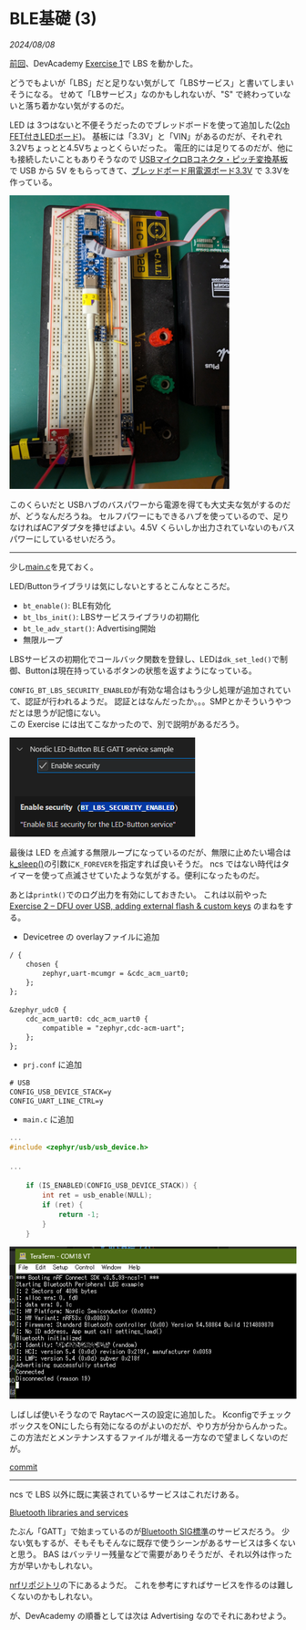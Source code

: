 # BLE基礎 (3)

<i>2024/08/08</i>

[前回](./20240807-ble.md)、DevAcademy [Exercise 1](https://academy.nordicsemi.com/courses/bluetooth-low-energy-fundamentals/lessons/lesson-1-bluetooth-low-energy-introduction/topic/blefund-lesson-1-exercise-1/)で LBS を動かした。

どうでもよいが「LBS」だと足りない気がして「LBSサービス」と書いてしまいそうになる。
せめて「LBサービス」なのかもしれないが、"S" で終わっていないと落ち着かない気がするのだ。

LED は 3つはないと不便そうだったのでブレッドボードを使って追加した([2ch FET付きLEDボード](https://www.switch-science.com/products/2397))。
基板には「3.3V」と「VIN」があるのだが、それぞれ3.2Vちょっとと4.5Vちょっとくらいだった。
電圧的には足りてるのだが、他にも接続したいこともありそうなので [USBマイクロBコネクタ・ピッチ変換基板](https://www.switch-science.com/products/1599) で USB から 5V をもらってきて、[ブレッドボード用電源ボード3.3V](https://www.switch-science.com/products/1265) で 3.3Vを作っている。

![image](20240808a-1.png)

このくらいだと USBハブのバスパワーから電源を得ても大丈夫な気がするのだが、どうなんだろうね。
セルフパワーにもできるハブを使っているので、足りなければACアダプタを挿せばよい。4.5V くらいしか出力されていないのもバスパワーにしているせいだろう。

----

少し[main.c](https://github.com/NordicDeveloperAcademy/bt-fund/blob/main/lesson1/blefund_less1_exer1/src/main.c)を見ておく。

LED/Buttonライブラリは気にしないとするとこんなところだ。

* `bt_enable()`: BLE有効化
* `bt_lbs_init()`: LBSサービスライブラリの初期化
* `bt_le_adv_start()`: Advertising開始
* 無限ループ

LBSサービスの初期化でコールバック関数を登録し、LEDは`dk_set_led()`で制御、Buttonは現在持っているボタンの状態を返すようになっている。

`CONFIG_BT_LBS_SECURITY_ENABLED`が有効な場合はもう少し処理が追加されていて、認証が行われるようだ。
認証とはなんだったか。。。SMPとかそういうやつだとは思うが記憶にない。  
この Exercise には出てこなかったので、別で説明があるだろう。

![image](20240808a-2.png)

最後は LED を点滅する無限ループになっているのだが、無限に止めたい場合は [k_sleep()](https://docs.zephyrproject.org/apidoc/latest/group__thread__apis.html#ga48d4b041790454da4d68ac8711f29657)の引数に`K_FOREVER`を指定すれば良いそうだ。
ncs ではない時代はタイマーを使って点滅させていたような気がする。便利になったものだ。

あとは`printk()`でのログ出力を有効にしておきたい。
これは以前やった [Exercise 2 – DFU over USB, adding external flash & custom keys](https://academy.nordicsemi.com/courses/nrf-connect-sdk-intermediate/lessons/lesson-8-bootloaders-and-dfu-fota/topic/exercise-2-dfu-over-usb-adding-external-flash/) のまねをする。

* Devicetree の overlayファイルに追加

```
/ {
	chosen {
		zephyr,uart-mcumgr = &cdc_acm_uart0;
	};
};

&zephyr_udc0 {
	cdc_acm_uart0: cdc_acm_uart0 {
		compatible = "zephyr,cdc-acm-uart";
	};
};
```

* `prj.conf` に追加

```
# USB
CONFIG_USB_DEVICE_STACK=y
CONFIG_UART_LINE_CTRL=y
```

* `main.c` に追加

```c
...
#include <zephyr/usb/usb_device.h>

...

	if (IS_ENABLED(CONFIG_USB_DEVICE_STACK)) {
		int ret = usb_enable(NULL);
		if (ret) {
			return -1;
		}
	}
```

![image](20240808a-3.png)

しばしば使いそうなので Raytacベースの設定に追加した。
KconfigでチェックボックスをONにしたら有効になるのがよいのだが、やり方が分からんかった。
この方法だとメンテナンスするファイルが増える一方なので望ましくないのだが。

[commit](https://github.com/hirokuma/ncs-custom-board/commit/396a96a66d42430fd6d9ced18e0c7d74c706d278)

----

ncs で LBS 以外に既に実装されているサービスはこれだけある。

[Bluetooth libraries and services](https://docs.nordicsemi.com/bundle/ncs-2.6.1/page/nrf/libraries/bluetooth_services/index.html)

たぶん「GATT」で始まっているのが[Bluetooth SIG標準](https://www.bluetooth.com/specifications/specs/?types=specs-docs&keyword=service&filter=)のサービスだろう。
少ない気もするが、そもそもそんなに既存で使うシーンがあるサービスは多くないと思う。
BAS はバッテリー残量などで需要がありそうだが、それ以外は作った方が早いかもしれない。

[nrfリポジトリ](https://github.com/nrfconnect/sdk-nrf/tree/v2.6.1/subsys/bluetooth/services)の下にあるようだ。
これを参考にすればサービスを作るのは難しくないのかもしれない。

が、DevAcademy の順番としては次は Advertising なのでそれにあわせよう。
